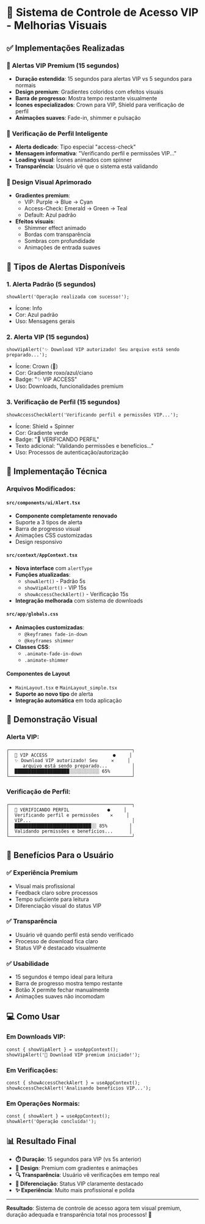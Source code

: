 # 🎨 Sistema de Controle de Acesso VIP - Melhorias Visuais

## ✅ Implementações Realizadas

### 🎯 **Alertas VIP Premium (15 segundos)**
- **Duração estendida**: 15 segundos para alertas VIP vs 5 segundos para normais
- **Design premium**: Gradientes coloridos com efeitos visuais
- **Barra de progresso**: Mostra tempo restante visualmente
- **Ícones especializados**: Crown para VIP, Shield para verificação de perfil
- **Animações suaves**: Fade-in, shimmer e pulsação

### 🔐 **Verificação de Perfil Inteligente**
- **Alerta dedicado**: Tipo especial "access-check" 
- **Mensagem informativa**: "Verificando perfil e permissões VIP..."
- **Loading visual**: Ícones animados com spinner
- **Transparência**: Usuário vê que o sistema está validando

### 🎨 **Design Visual Aprimorado**
- **Gradientes premium**: 
  - VIP: Purple → Blue → Cyan
  - Access-Check: Emerald → Green → Teal
  - Default: Azul padrão
- **Efeitos visuais**:
  - Shimmer effect animado
  - Bordas com transparência
  - Sombras com profundidade
  - Animações de entrada suaves

## 📱 Tipos de Alertas Disponíveis

### 1. **Alerta Padrão** (5 segundos)
```tsx
showAlert('Operação realizada com sucesso!');
```
- Ícone: Info
- Cor: Azul padrão
- Uso: Mensagens gerais

### 2. **Alerta VIP** (15 segundos)
```tsx
showVipAlert('✨ Download VIP autorizado! Seu arquivo está sendo preparado...');
```
- Ícone: Crown (👑)
- Cor: Gradiente roxo/azul/ciano
- Badge: "✨ VIP ACCESS"
- Uso: Downloads, funcionalidades premium

### 3. **Verificação de Perfil** (15 segundos)
```tsx
showAccessCheckAlert('Verificando perfil e permissões VIP...');
```
- Ícone: Shield + Spinner
- Cor: Gradiente verde
- Badge: "🔐 VERIFICANDO PERFIL"
- Texto adicional: "Validando permissões e benefícios..."
- Uso: Processos de autenticação/autorização

## 🔧 Implementação Técnica

### Arquivos Modificados:

#### `src/components/ui/Alert.tsx`
- **Componente completamente renovado**
- Suporte a 3 tipos de alerta
- Barra de progresso visual
- Animações CSS customizadas
- Design responsivo

#### `src/context/AppContext.tsx`
- **Nova interface** com `alertType`
- **Funções atualizadas**:
  - `showAlert()` - Padrão 5s
  - `showVipAlert()` - VIP 15s  
  - `showAccessCheckAlert()` - Verificação 15s
- **Integração melhorada** com sistema de downloads

#### `src/app/globals.css`
- **Animações customizadas**:
  - `@keyframes fade-in-down`
  - `@keyframes shimmer`
- **Classes CSS**:
  - `.animate-fade-in-down`
  - `.animate-shimmer`

#### Componentes de Layout
- `MainLayout.tsx` e `MainLayout_simple.tsx`
- **Suporte ao novo tipo** de alerta
- **Integração automática** em toda aplicação

## 🎪 Demonstração Visual

### Alerta VIP:
```
┌─────────────────────────────────────────────┐
│  👑 VIP ACCESS                        ●     │
│  ✨ Download VIP autorizado! Seu     ✕     │
│     arquivo está sendo preparado...         │
│  ████████████████████░░░░░░░░░░░ 65%        │
└─────────────────────────────────────────────┘
```

### Verificação de Perfil:
```
┌─────────────────────────────────────────────┐
│  🔐 VERIFICANDO PERFIL              ●     │
│  Verificando perfil e permissões    ✕     │
│  VIP...                                     │
│  ████████████████████████████░░ 85%        │
│  Validando permissões e benefícios...      │
└─────────────────────────────────────────────┘
```

## 🚀 Benefícios Para o Usuário

### ✅ **Experiência Premium**
- Visual mais profissional
- Feedback claro sobre processos
- Tempo suficiente para leitura
- Diferenciação visual do status VIP

### ✅ **Transparência**
- Usuário vê quando perfil está sendo verificado
- Processo de download fica claro
- Status VIP é destacado visualmente

### ✅ **Usabilidade**
- 15 segundos é tempo ideal para leitura
- Barra de progresso mostra tempo restante
- Botão X permite fechar manualmente
- Animações suaves não incomodam

## 💻 Como Usar

### Em Downloads VIP:
```tsx
const { showVipAlert } = useAppContext();
showVipAlert('🎵 Download VIP premium iniciado!');
```

### Em Verificações:
```tsx
const { showAccessCheckAlert } = useAppContext();
showAccessCheckAlert('Analisando benefícios VIP...');
```

### Em Operações Normais:
```tsx
const { showAlert } = useAppContext();
showAlert('Operação concluída!');
```

## 📊 Resultado Final

- **⏱️ Duração**: 15 segundos para VIP (vs 5s anterior)
- **🎨 Design**: Premium com gradientes e animações
- **🔍 Transparência**: Usuário vê verificações em tempo real
- **👑 Diferenciação**: Status VIP claramente destacado
- **✨ Experiência**: Muito mais profissional e polida

---

**Resultado**: Sistema de controle de acesso agora tem visual premium, duração adequada e transparência total nos processos! 🎉
